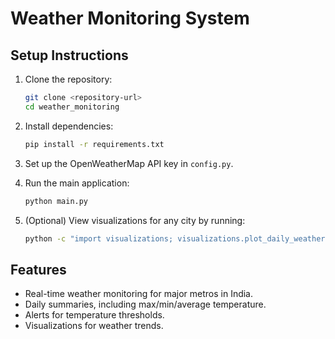  # Weather Monitoring System

## Setup Instructions

1. Clone the repository:
    ```bash
    git clone <repository-url>
    cd weather_monitoring
    ```

2. Install dependencies:
    ```bash
    pip install -r requirements.txt
    ```

3. Set up the OpenWeatherMap API key in `config.py`.

4. Run the main application:
    ```bash
    python main.py
    ```

5. (Optional) View visualizations for any city by running:
    ```bash
    python -c "import visualizations; visualizations.plot_daily_weather('Mumbai')"
    ```

## Features
- Real-time weather monitoring for major metros in India.
- Daily summaries, including max/min/average temperature.
- Alerts for temperature thresholds.
- Visualizations for weather trends.

